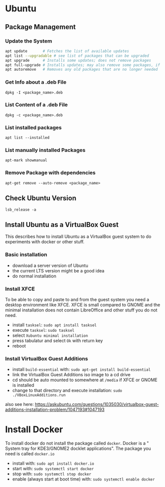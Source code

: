 # Ubuntu

## Package Management

### Update the System
``` bash
apt update       # Fetches the list of available updates
apt list --upgradable # see list of packages that can be upgraded
apt upgrade      # Installs some updates; does not remove packages
apt full-upgrade # Installs updates; may also remove some packages, if needed
apt autoremove   # Removes any old packages that are no longer needed
```

### Get Info about a .deb File
`dpkg -I <package_name>.deb`

### List Content of a .deb File
`dpkg -c <package_name>.deb`

### List installed packages
`apt list --installed`

### List manually installed Packages
`apt-mark showmanual`

### Remove Package with dependencies
`apt-get remove --auto-remove <package_name>`

## Check Ubuntu Version
`lsb_release -a`

## Install Ubuntu as a VirtualBox Guest
This describes how to install Ubuntu as a VirtualBox guest system to do
experiments with docker or other stuff.

### Basic installation
- download a server version of Ubuntu
- the current LTS version might be a good idea
- do normal installation

### Install XFCE
To be able to copy and paste to and from the guest system you need a
desktop environment like XFCE. XFCE is small compared to GNOME and the
minimal installation does not contain LibreOffice and other stuff you do
not need. 
- install `tasksel`: `sudo apt install tasksel` 
- execute `tasksel`: `sudo tasksel` 
- select `Xubuntu minimal installation` 
- press tabulatur and select `Ok` with return key 
- reboot

### Install VirtualBox Guest Additions
- install `build-essential` with: `sudo apt-get install
  build-essential`
- link the VirtualBox Guest Additions iso image to a cd drive
- cd should be auto mounted to somewhere at `/media` if XFCE or GNOME
  is installed
- change to that directory and execute installation: `sudo
  ./VBoxLinuxAdditions.run`

also see here: <https://askubuntu.com/questions/1035030/virtualbox-guest-additions-installation-problem/1047193#1047193>

# Install Docker
To install docker do not install the package called `docker`. Docker is
a " System tray for KDE3/GNOME2 docklet applications". The package you
need is called `docker.io` 
- install with: `sudo apt install docker.io`
- start with: `sudo systemctl start docker` 
- stop with: `sudo systemctl stop docker` 
- enable (always start at boot time) with: `sudo systemctl enable docker`
